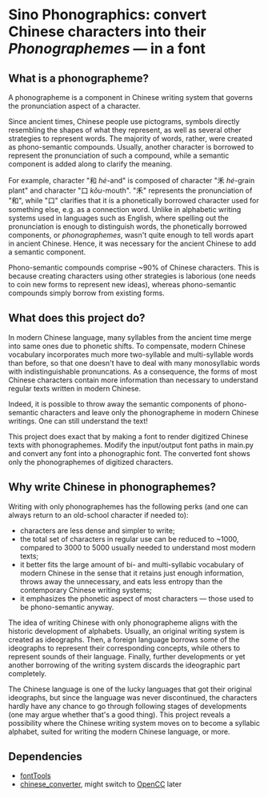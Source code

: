 # Sino Phonographics: convert Chinese characters into their *Phonographemes* &mdash; in a font 

## What is a phonographeme? 

A phonographeme is a component in Chinese writing system that governs the pronunciation aspect of a character. 

Since ancient times, Chinese people use pictograms, symbols directly resembling the shapes of what they represent, as well as several other strategies to represent words. The majority of words, rather, were created as phono-semantic compounds. Usually, another character is borrowed to represent the pronunciation of such a compound, while a semantic component is added along to clarify the meaning. 

For example, character "和 *hé*-and" is composed of character "禾 *hé*-grain plant" and character "口 *kǒu*-mouth". "禾" represents the pronunciation of "和", while "口" clarifies that it is a phonetically borrowed character used for something else, e.g. as a connection word. Unlike in alphabetic writing systems used in languages such as English, where spelling out the pronunciation is enough to distinguish words, the phonetically borrowed components, or *phonographemes*, wasn't quite enough to tell words apart in ancient Chinese. Hence, it was necessary for the ancient Chinese to add a semantic component. 

Phono-semantic compounds comprise ~90% of Chinese characters. This is because creating characters using other strategies is laborious (one needs to coin new forms to represent new ideas), whereas phono-semantic compounds simply borrow from existing forms. 

## What does this project do? 

In modern Chinese language, many syllables from the ancient time merge into same ones due to phonetic shifts. To compensate, modern Chinese vocabulary incorporates much more two-syllable and multi-syllable words than before, so that one doesn't have to deal with many monosyllabic words with indistinguishable pronuncations. As a consequence, the forms of most Chinese characters contain more information than necessary to understand regular texts written in modern Chinese. 

Indeed, it is possible to throw away the semantic components of phono-semantic characters and leave only the phonographeme in modern Chinese writings. One can still understand the text! 

This project does exact that by making a font to render digitized Chinese texts with phonographemes. Modify the input/output font paths in main.py and convert any font into a phonographic font. The converted font shows only the phonographemes of digitized characters. 

## Why write Chinese in phonographemes? 

Writing with only phonographemes has the following perks (and one can always return to an old-school character if needed to): 
* characters are less dense and simpler to write; 
* the total set of characters in regular use can be reduced to ~1000, compared to 3000 to 5000 usually needed to understand most modern texts; 
* it better fits the large amount of bi- and multi-syllabic vocabulary of modern Chinese in the sense that it retains just enough information, throws away the unnecessary, and eats less entropy than the contemporary Chinese writing systems; 
* it emphasizes the phonetic aspect of most characters &mdash; those used to be phono-semantic anyway. 

The idea of writing Chinese with only phonographeme aligns with the historic development of alphabets. Usually, an original writing system is created as ideographs. Then, a foreign language borrows some of the ideographs to represent their corresponding concepts, while others to represent sounds of their language. Finally, further developments or yet another borrowing of the writing system discards the ideographic part completely. 

The Chinese language is one of the lucky languages that got their original ideographs, but since the language was never discontinued, the characters hardly have any chance to go through following stages of developments (one may argue whether that's a good thing). This project reveals a possibility where the Chinese writing system moves on to become a syllabic alphabet, suited for writing the modern Chinese language, or more. 

## Dependencies 

* [fontTools](https://github.com/fonttools/fonttools)
* [chinese_converter](https://github.com/zachary822/chinese-converter), might switch to [OpenCC](https://github.com/BYVoid/OpenCC) later
